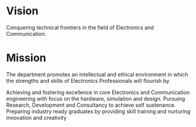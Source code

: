 # Vision
<p> Conquering technical frontiers in the field of Electronics and Communication.</p>

# Mission
The department promotes an intellectual and ethical environment in which the strengths and skills of Electronics Professionals will flourish by.

Achieving and fostering excellence in core Electronics and Communication engineering with focus on the hardware, simulation and design.
Pursuing Research, Development and Consultancy to achieve self sustenance.
Preparing industry ready graduates by providing skill training and nurturing innovation and creativity
